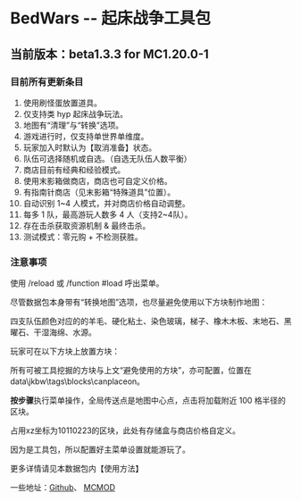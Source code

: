 # BedWars -- 起床战争工具包
## 当前版本：beta1.3.3 for MC1.20.0-1
### 目前所有更新条目

1. 使用刷怪蛋放置道具。
1. 仅支持类 hyp 起床战争玩法。
1. 地图有“清理”与“转换”选项。
1. 游戏进行时，仅支持单世界单维度。
1. 玩家加入时默认为【取消准备】状态。
1. 队伍可选择随机或自选。（自选无队伍人数平衡）
1. 商店目前有经典和经验模式。
1. 使用末影箱做商店，商店也可自定义价格。
1. 有指南针商店（见末影箱“特殊道具”位置）。
1. 自动识别 1~4 人模式，并对商店价格自动调整。
1. 每多 1 队，最高游玩人数多 4 人（支持2~4队）。
1. 存在击杀获取资源机制 & 最终击杀。
1. 测试模式：零元购 + 不检测获胜。

### 注意事项

使用 /reload 或 /function #load 呼出菜单。

尽管数据包本身带有“转换地图”选项，也尽量避免使用以下方块制作地图：

四支队伍颜色对应的的羊毛、硬化粘土、染色玻璃，梯子、橡木木板、末地石、黑曜石、干湿海绵、水源。

玩家可在以下方块上放置方块：

所有可被工具挖掘的方块与上文“避免使用的方块”，亦可配置，位置在data\jkbw\tags\blocks\canplaceon。

**按步骤**执行菜单操作，全局传送点是地图中心点，点击将加载附近 100 格半径的区块。

占用xz坐标为10110223的区块，此处有存储盒与商店价格自定义。

因为是工具包，所以配置好主菜单设置就能游玩了。

更多详情请见本数据包内【使用方法】

一些地址：[Github]、 [MCMOD]

[Github]: https://github.com/JesKi13567/BedWars
[MCMOD]: https://www.mcmod.cn/class/10014.html
